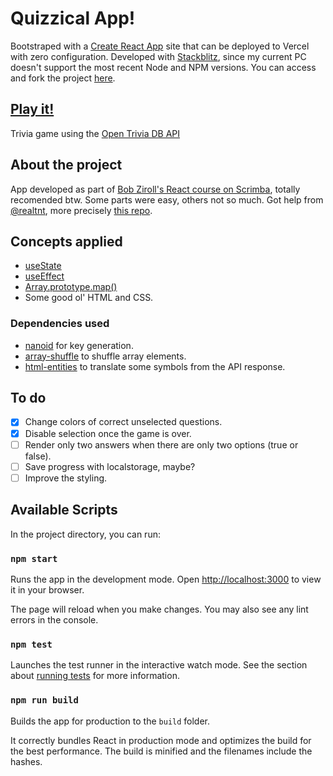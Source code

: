 # Quizzical App!

Bootstraped with a [Create React App](https://github.com/facebook/create-react-app) site that can be deployed to Vercel with zero configuration.
Developed with [Stackblitz](https://stackblitz.com/), since my current PC doesn't support the most recent Node and NPM versions. You can access and fork the project [here](https://stackblitz.com/edit/react-fkh96h).

## [Play it!](https://quizzical-app-8bozbghr8-diestrocorleone.vercel.app/)

Trivia game using the [Open Trivia DB API](https://opentdb.com/)

## About the project

App developed as part of [Bob Ziroll's React course on Scrimba](https://scrimba.com/learn/learnreact), totally recomended btw.
Some parts were easy, others not so much. Got help from [@realtnt](https://github.com/realtnt), more precisely [this repo](https://github.com/realtnt/quizee).

## Concepts applied

* [useState](https://es.reactjs.org/docs/hooks-state.html)
* [useEffect](https://es.reactjs.org/docs/hooks-effect.html)
* [Array.prototype.map()](https://developer.mozilla.org/en-US/docs/Web/JavaScript/Reference/Global_Objects/Array/map)
* Some good ol' HTML and CSS.

### Dependencies used

* [nanoid](https://www.npmjs.com/package/nanoid) for key generation.
* [array-shuffle](https://www.npmjs.com/package/array-shuffle) to shuffle array elements.
* [html-entities](https://www.npmjs.com/package/html-entities) to translate some symbols from the API response.

## To do

- [x] Change colors of correct unselected questions.
- [x] Disable selection once the game is over.
- [ ] Render only two answers when there are only two options (true or false).
- [ ] Save progress with localstorage, maybe?
- [ ] Improve the styling.

## Available Scripts

In the project directory, you can run:

### `npm start`

Runs the app in the development mode. Open [http://localhost:3000](http://localhost:3000) to view it in your browser.

The page will reload when you make changes. You may also see any lint errors in the console.

### `npm test`

Launches the test runner in the interactive watch mode. See the section about [running tests](https://facebook.github.io/create-react-app/docs/running-tests) for more information.

### `npm run build`

Builds the app for production to the `build` folder.

It correctly bundles React in production mode and optimizes the build for the best performance. The build is minified and the filenames include the hashes.
